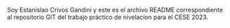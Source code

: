 Soy Estanislao Crivos Gandini y este es el archivo README correspondiente al repositorio GIT del trabajo 
práctico de nivelacíon para el CESE 2023.
